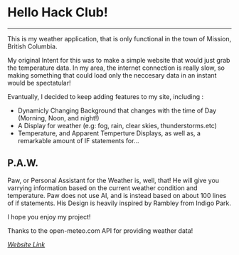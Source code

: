 # Hello Hack Club!
------------------
This is my weather application, that is only functional in the town of Mission, British Columbia.

My original Intent for this was to make a simple website that would just grab the temperature data.
In my area, the internet connection is really slow, so making something that could load only the neccesary data in an instant would be spectatular!

Evantually, I decided to keep adding features to my site, including :
- Dynamicly Changing Background that changes with the time of Day (Morning, Noon, and night!)
- A Display for weather (e.g: fog, rain, clear skies, thunderstorms.etc)
- Temperature, and Apparent Temperture Displays,
as well as, a remarkable amount of IF statements for...

## P.A.W.
Paw, or Personal Assistant for the Weather is, well, that!
He will give you varrying information based on the current weather condition and temperature.
Paw does not use AI, and is instead based on about 100 lines of if statements.
His Design is heavily inspired by Rambley from Indigo Park.

I hope you enjoy my project!



Thanks to the open-meteo.com API for providing weather data! 

*[Website Link](https://gavinthegreat19.github.io/MissionBCWeather/)*
